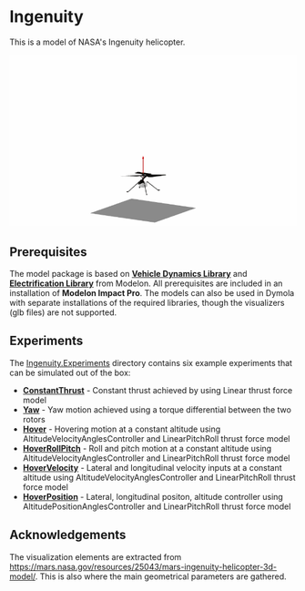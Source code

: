 Ingenuity
=========
This is a model of NASA's Ingenuity helicopter.

![Hover](Resources/images/hover.gif)

Prerequisites
-------------
The model package is based on **[Vehicle Dynamics Library](https://modelon.com/library/vehicle-dynamics-library/)** and **[Electrification Library](https://modelon.com/library/electrification-library/)** from Modelon. All prerequisites are included in an installation of **Modelon Impact Pro**. The models can also be used in Dymola with separate installations of the required libraries, though the visualizers (glb files) are not supported.

Experiments
-----------
The [Ingenuity.Experiments](./Ingenuity/Experiments) directory contains six example experiments that can be simulated out of the box:

 - **[ConstantThrust](./Ingenuity/Experiments/ConstantThrust.mo)** - Constant thrust achieved by using Linear thrust force model
 - **[Yaw](./Ingenuity/Experiments/Yaw.mo)** - Yaw motion achieved using a torque differential between the two rotors
 - **[Hover](./Ingenuity/Experiments/Hover.mo)** - Hovering motion at a constant altitude using AltitudeVelocityAnglesController and LinearPitchRoll thrust force model
 - **[HoverRollPitch](./Ingenuity/Experiments/HoverRollPitch.mo)** - Roll and pitch motion at a constant altitude using AltitudeVelocityAnglesController and LinearPitchRoll thrust force model
 - **[HoverVelocity](./Ingenuity/Experiments/HoverVelocity.mo)** - Lateral and longitudinal velocity inputs at a constant altitude using AltitudeVelocityAnglesController and LinearPitchRoll thrust force model
 - **[HoverPosition](./Ingenuity/Experiments/HoverPosition.mo)** - Lateral, longitudinal positon, altitude controller using AltitudePositionAnglesController and LinearPitchRoll thrust force model

Acknowledgements
----------------
The visualization elements are extracted from https://mars.nasa.gov/resources/25043/mars-ingenuity-helicopter-3d-model/. This is also where the main geometrical parameters are gathered.
